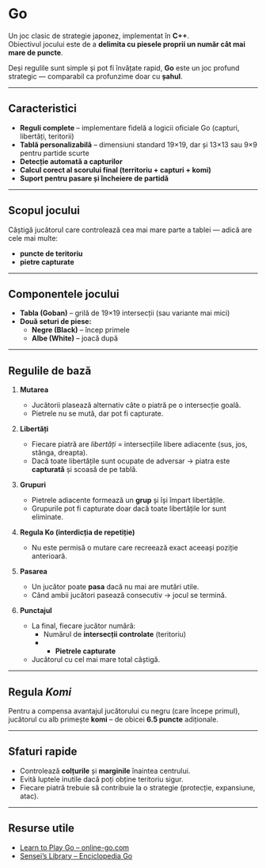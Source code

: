# Go

Un joc clasic de strategie japonez, implementat în **C++**.  
Obiectivul jocului este de a **delimita cu piesele proprii un număr cât mai mare de puncte**.  

Deși regulile sunt simple și pot fi învățate rapid, **Go** este un joc profund strategic — comparabil ca profunzime doar cu **șahul**.

---

## Caracteristici

- **Reguli complete** – implementare fidelă a logicii oficiale Go (capturi, libertăți, teritorii)
- **Tablă personalizabilă** – dimensiuni standard 19×19, dar și 13×13 sau 9×9 pentru partide scurte
- **Detecție automată a capturilor**
- **Calcul corect al scorului final (territoriu + capturi + komi)**
- **Suport pentru pasare și încheiere de partidă**

---

## Scopul jocului

Câștigă jucătorul care controlează cea mai mare parte a tablei — adică are cele mai multe:
- **puncte de teritoriu**
- **pietre capturate**

---

## Componentele jocului

- **Tabla (Goban)** – grilă de 19×19 intersecții (sau variante mai mici)
- **Două seturi de piese:**
  - **Negre (Black)** – încep primele  
  - **Albe (White)** – joacă după

---

## Regulile de bază

1. **Mutarea**
   - Jucătorii plasează alternativ câte o piatră pe o intersecție goală.  
   - Pietrele nu se mută, dar pot fi capturate.

2. **Libertăți**
   - Fiecare piatră are *libertăți* = intersecțiile libere adiacente (sus, jos, stânga, dreapta).  
   - Dacă toate libertățile sunt ocupate de adversar → piatra este **capturată** și scoasă de pe tablă.

3. **Grupuri**
   - Pietrele adiacente formează un **grup** și își împart libertățile.  
   - Grupurile pot fi capturate doar dacă toate libertățile lor sunt eliminate.

4. **Regula Ko (interdicția de repetiție)**
   - Nu este permisă o mutare care recreează exact aceeași poziție anterioară.

5. **Pasarea**
   - Un jucător poate **pasa** dacă nu mai are mutări utile.  
   - Când ambii jucători pasează consecutiv → jocul se termină.

6. **Punctajul**
   - La final, fiecare jucător numără:
     - Numărul de **intersecții controlate** (teritoriu)
     - + **Pietrele capturate**
   - Jucătorul cu cel mai mare total câștigă.

---

## Regula *Komi*

Pentru a compensa avantajul jucătorului cu negru (care începe primul), jucătorul cu alb primește **komi** – de obicei **6.5 puncte** adiționale.

---

## Sfaturi rapide

- Controlează **colțurile** și **marginile** înaintea centrului.  
- Evită luptele inutile dacă poți obține teritoriu sigur.  
- Fiecare piatră trebuie să contribuie la o strategie (protecție, expansiune, atac).

---

## Resurse utile

- [Learn to Play Go – online-go.com](https://online-go.com/learn-to-play-go)  
- [Sensei’s Library – Enciclopedia Go](https://senseis.xmp.net)

